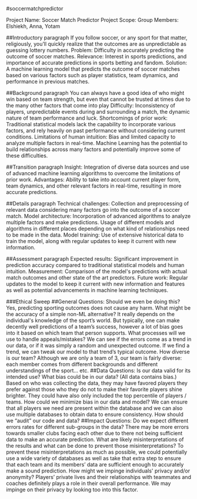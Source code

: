 #soccermatchpredictor

Project Name: Soccer Match Predictor
Project Scope: 
Group Members: Elshiekh, Anna, Yotam

##Introductory paragraph
If you follow soccer, or any sport for that matter, religiously, you’ll quickly realize that the outcomes are as unpredictable as guessing lottery numbers. 
Problem: Difficulty in accurately predicting the outcome of soccer matches.
Relevance: Interest in sports predictions, and importance of accurate predictions in sports betting and fandom.
Solution: A machine learning model that predicts the outcome of soccer matches based on various factors such as player statistics, team dynamics, and performance in previous matches.

##Background paragraph
You can always have a good idea of who might win based on team strength, but even that cannot be trusted at times due to the many other factors that come into play
Difficulty: Inconsistency of players, unpredictable events during and surrounding a match, the dynamic nature of team performance and luck.
Shortcomings of prior work: Traditional statistical models lack the capability to incorporate various factors, and rely heavily on past performance without considering current conditions.
Limitations of human intuition: Bias and limited capacity to analyze multiple factors in real-time. 
Machine Learning has the potential to build relationships across many factors and potentially improve some of these difficulties.

##Transition paragraph
Insight: Integration of diverse data sources and use of advanced machine learning algorithms to overcome the limitations of prior work.
Advantages: Ability to take into account current player form, team dynamics, and other relevant factors in real-time, resulting in more accurate predictions.

##Details paragraph
Technical challenges: Collection and preprocessing of relevant data considering many factors go into the outcome of a soccer match.
Model architecture: Incorporation of advanced algorithms to analyze multiple factors and make predictions. Usage of different models and algorithms in different places depending on what kind of relationships need to be made in the data.
Model training: Use of extensive historical data to train the model, along with regular updates to keep it current with new information.

##Assessment paragraph
Expected results: Significant improvement in prediction accuracy compared to traditional statistical models and human intuition.
Measurement: Comparison of the model's predictions with actual match outcomes and other state of the art predictors.
Future work: Regular updates to the model to keep it current with new information and features as well as potential advancements in machine learning techniques.

###Ethical Sweep
##General Questions:
Should we even be doing this?
Yes, predicting sporting outcomes does not cause any harm.
What might be the accuracy of a simple non-ML alternative?
It really depends on the individual's knowledge of the sport’s world. But typically, one can make decently well predictions of a team’s success, however a lot of bias goes into it based on which team that person supports.
What processes will we use to handle appeals/mistakes?
We can see if the errors come as a trend in our data, or if it was simply a random and unexpected outcome. If we find a trend, we can tweak our model to that trend’s typical outcome.
How diverse is our team?
Although we are only a team of 3, our team is fairly diverse: each member comes from different backgrounds and different understandings of the sport… etc.
##Data Questions:
Is our data valid for its intended use?
What bias could be in our data? (All data contains bias.)
Based on who was collecting the data, they may have favored players they prefer against those who they do not to make their favorite players shine brighter. They could have also only included the top percentile of players / teams.
How could we minimize bias in our data and model?
We can ensure that all players we need are present within the database and we can also use multiple databases to obtain data to ensure consistency. 
How should we “audit” our code and data?
##Impact Questions:
Do we expect different errors rates for different sub-groups in the data?
There may be more errors towards smaller clubs facing each other due to there not being sufficient data to make an accurate prediction.
What are likely misinterpretations of the results and what can be done to prevent those misinterpretations?
To prevent these misinterpretations as much as possible, we could potentially use a wide variety of databases as well as take that extra step to ensure that each team and its members’ data are sufficient enough to accurately make a sound prediction.
How might we impinge individuals' privacy and/or anonymity?
Players’ private lives and their relationships with teammates and coaches definitely plays a role in their overall performance. We may impinge on their privacy by looking too into this factor.

